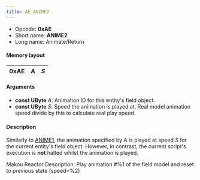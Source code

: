 ```yaml
---
title: AE_ANIME2
---
```


- Opcode: **0xAE**
- Short name: **ANIME2**
- Long name: Animate/Return

#### Memory layout

| 0xAE | *A* | *S* |
|------|-----|-----|

#### Arguments

- **const UByte** *A*: Animation ID for this entity's field object.
- **const UByte** *S*: Speed the animation is played at. Real model animation speed divide by this to calculate real play speed.

#### Description

Similarly to [ANIME1](A3_ANIME1), the animation specified by *A* is played at speed *S* for the current entity's field object. However, in contrast, the current script's execution is **not** halted whilst the animation is played.

Makou Reactor Description: Play animation \#%1 of the field model and reset to previous state (speed=%2)
